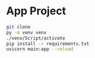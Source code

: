 
# App Project

```sh
git clone
py -m venv venv
./venv/Script/activate
pip install -r requirements.txt
uvicorn main:app --reload
```